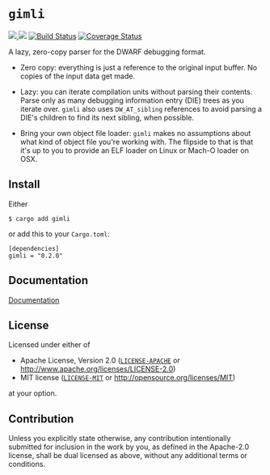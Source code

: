 # `gimli`

[![](http://meritbadge.herokuapp.com/gimli) ![](https://img.shields.io/crates/d/gimli.png)](https://crates.io/crates/gimli) [![Build Status](https://travis-ci.org/fitzgen/gimli.png?branch=master)](https://travis-ci.org/fitzgen/gimli) [![Coverage Status](https://coveralls.io/repos/github/fitzgen/gimli/badge.svg?branch=master)](https://coveralls.io/github/fitzgen/gimli?branch=master)

A lazy, zero-copy parser for the DWARF debugging format.

* Zero copy: everything is just a reference to the original input buffer. No
  copies of the input data get made.

* Lazy: you can iterate compilation units without parsing their
  contents. Parse only as many debugging information entry (DIE) trees as you
  iterate over. `gimli` also uses `DW_AT_sibling` references to avoid parsing a
  DIE's children to find its next sibling, when possible.

* Bring your own object file loader: `gimli` makes no assumptions about what
  kind of object file you're working with. The flipside to that is that it's up
  to you to provide an ELF loader on Linux or Mach-O loader on OSX.

## Install

Either

    $ cargo add gimli

or add this to your `Cargo.toml`:

    [dependencies]
    gimli = "0.2.0"

## Documentation

[Documentation](http://fitzgen.github.io/gimli/gimli/index.html)

## License

Licensed under either of

  * Apache License, Version 2.0 ([`LICENSE-APACHE`](./LICENSE-APACHE) or http://www.apache.org/licenses/LICENSE-2.0)
  * MIT license ([`LICENSE-MIT`](./LICENSE-MIT) or http://opensource.org/licenses/MIT)

at your option.

## Contribution

Unless you explicitly state otherwise, any contribution intentionally submitted
for inclusion in the work by you, as defined in the Apache-2.0 license, shall be
dual licensed as above, without any additional terms or conditions.
